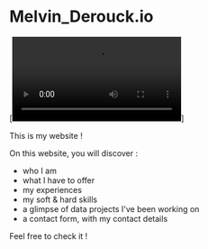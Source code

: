 # Melvin_Derouck.io

[![Bannièrevidéo](accueil.mp4)]

This is my website !

On this website, you will discover :

- who I am
- what I have to offer
- my experiences
- my soft & hard skills 
- a glimpse of data projects I've been working on
- a contact form, with my contact details

Feel free to check it !
